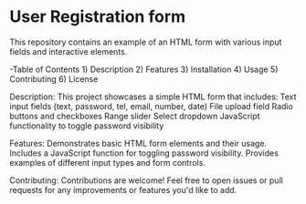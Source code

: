 # User Registration form 

This repository contains an example of an HTML form with various input fields and interactive elements.

-Table of Contents
    1) Description
    2) Features
    3) Installation
    4) Usage
    5) Contributing
    6) License

Description:
This project showcases a simple HTML form that includes:
Text input fields (text, password, tel, email, number, date)
    File upload field
    Radio buttons and checkboxes
    Range slider
    Select dropdown
    JavaScript functionality to toggle password visibility

Features:
    Demonstrates basic HTML form elements and their usage.
    Includes a JavaScript function for toggling password visibility.
    Provides examples of different input types and form controls.


Contributing:
Contributions are welcome! Feel free to open issues or pull requests for any improvements or features you'd like to add.
